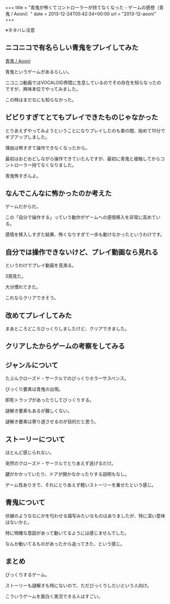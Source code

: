 +++
title = "青鬼が怖くてコントローラーが持てなくなった - ゲームの感想（青鬼 / Aooni）"
date = 2013-12-24T05:42:34+00:00
url = "2013-12-aooni"
+++

※ネタバレ注意

## ニコニコで有名らしい青鬼をプレイしてみた

[青鬼 / Aooni](http://mygames888.info/aooni.html)
  
青鬼というゲームがあるらしい。
  
ニコニコ動画ではVOCALOID界隈に生息しているのでその存在を知らなったのですが、興味本位でやってみました。
  
この時はまだなにも知らなかった。

## ビビりすぎてとてもプレイできたものじゃなかった

とりあえずやってみようということになりプレイしたのも束の間、始めて10分でギブアップしました。
  
理由は怖すぎて操作できなくなったから。
  
最初はおどおどしながら操作できていたんですが、最初に青鬼と接触してからコントローラー持てなくなりました。
  
青鬼怖すぎんよ。

## なんでこんなに怖かったのか考えた

ゲームだからだ。
  
この「自分で操作する」っていう動作がゲームへの感情移入を非常に高めている。
  
感情を移入しすぎた結果、怖くなりすぎて一歩も動けなかったというわけです。

## 自分では操作できないけど、プレイ動画なら見れる

というわけでプレイ動画を見漁る。
  
3周見た。
  
大分慣れてきた。
  
これならクリアできそう。

## 改めてプレイしてみた

まあところどころびっくりしましたけど、クリアできました。

## クリアしたからゲームの考察をしてみる

## ジャンルについて

たぶんクローズド・サークルでのびっくりホラーサスペンス。
  
びっくり要素は青鬼の出現。
  
即死トラップがあったりしてびっくりする。
  
謎解き要素もあるが難しくない。
  
謎解き要素は寄り道させるのが目的だと思う。

## ストーリーについて

ほとんど感じられない。
  
突然のクローズド・サークルでとりあえず逃げるだけ。
  
鍵がかかっていたり、ドアが開かなかったりする説明もなし。
  
ゲーム性ありきで、それにとりあえず軽いストーリーを乗せたという感じ。

## 青鬼について

伏線のようななにかを匂わせる描写みたいなものはありましたが、特に深い意味はないかと。
  
特に明確な意図があって動いてるようには感じませんでした。
  
なんか動いてるものがあったから追ってきた、という感じ。

## まとめ

びっくりするゲーム。
  
ストーリーも謎解きも特にないので、ただびっくりしたいという人向け。
  
こういうゲームを面白く実況できる人はすごい。